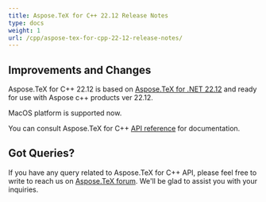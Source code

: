 ```yaml
---
title: Aspose.TeX for C++ 22.12 Release Notes
type: docs
weight: 1
url: /cpp/aspose-tex-for-cpp-22-12-release-notes/
---
```


## Improvements and Changes

Aspose.TeX for C++ 22.12 is based on [Aspose.TeX for .NET 22.12](/tex/net/aspose-tex-for-net-22-12-release-notes/) and ready for use with Aspose c++ products ver 22.12.

MacOS platform is supported now.


You can consult Aspose.TeX for C++ [API reference](https://reference.aspose.com/tex/cpp/) for documentation.
 
## Got Queries?
If you have any query related to Aspose.TeX for C++ API, please feel free to write to reach us on [Aspose.TeX forum](https://forum.aspose.com/c/tex/). We'll be glad to assist you with your inquiries.
